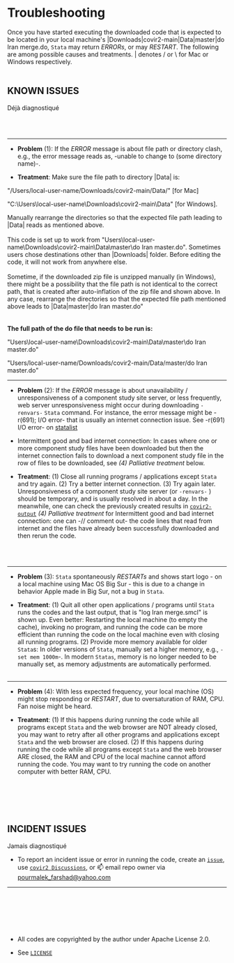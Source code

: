 # Troubleshooting


Once you have started executing the downloaded code that is expected to be located in your local machine's |Downloads|covir2-main|Data|master|do Iran merge.do, `Stata` may return *ERRORs*, or may *RESTART*. The following are among possible causes and treatments. | denotes / or \ for Mac or Windows respectively. 
<br/><br/>

## KNOWN ISSUES
Déjà diagnostiqué 

<br/><br/>

********************************************************************************************************************************************
* **Problem** (1): If the *ERROR* message is about file path or directory clash, e.g., the error message reads as, -unable to change to (some directory name)-. 

* **Treatment**: Make sure the file path to directory |Data| is: 

"/Users/local-user-name/Downloads/covir2-main/Data/" [for Mac]

"C:\Users\local-user-name\Downloads\covir2-main\Data\" [for Windows].

Manually rearrange the directories so that the expected file path leading to |Data| reads as mentioned above. 
<br/><br/>
This code is set up to work from "Users\local-user-name\Downloads\covir2-main\Data\master\do Iran master.do". Sometimes users chose destinations other than |Downloads| folder. Before editing the code, it will not work from anywhere else.
<br/><br/>
Sometime, if the downloaded zip file is unzipped manually (in Windows), there might be a possibility that the file path is not identical to the correct path, that is created after auto-inflation of the zip file and shown above. In any case, rearrange the directories so that the expected file path mentioned above leads to |Data|master|do Iran master.do"   
<br/><br/>
**The full path of the do file that needs to be run is:**

"Users\local-user-name\Downloads\covir2-main\Data\master\do Iran master.do"

"Users/local-user-name/Downloads/covir2-main/Data/master/do Iran master.do"

********************************************************************************************************************************************
* **Problem** (2): If the *ERROR* message is about unavailability / unresponsiveness of a component study site server, or less frequently, web server unresponsiveness might occur during downloading `-renvars-` `Stata` command. For instance, the error message might be -r(691); I/O error- that is usually an internet connection issue. See -r(691) I/O error- on [statalist](https://www.statalist.org/forums/forum/general-stata-discussion/general/1475517-update-all-r-691-i-o-error)
* Intermittent good and bad internet connection: 
In cases where one or more component study files have been downloaded but then the internet connection fails to download a next component study file in the row of files to be downloaded, see _(4) Palliative treatment_  below.

* **Treatment**: (1) Close all running programs / applications except `Stata` and try again. (2) Try a better internet connection. (3) Try again later. 
Unresponsiveness of a component study site server (or `-renvars-` ) should be temporary, and is usually resolved in about a day. In the meanwhile, one can check the previously created results in [`covir2-output`](https://github.com/pourmalek/covir2-output) _(4) Palliative treatment_ for Intermittent good and bad internet connection: one can -// comment out- the code lines that read from internet and the files have already been successfully downloaded and then rerun the code. 

<br/><br/>

********************************************************************************************************************************************
* **Problem** (3): `Stata` spontaneously *RESTARTs* and shows start logo - on a local machine using Mac OS Big Sur - this is due to a change in behavior Apple made in Big Sur, not a bug in `Stata`.

* **Treatment**: (1) Quit all other open applications / programs until `Stata` runs the codes and the last output, that is "log Iran merge.smcl" is shown up. Even better: Restarting the local machine (to empty the cache), invoking no program, and running the code can be more efficient than running the code on the local machine even with closing all running programs. (2) Provide more memory available for older `Stata`s: In older versions of `Stata`, manually set a higher memory, e.g., `-set mem 1000m`-. In modern `Statas`, memory is no longer needed to be manually set, as memory adjustments are automatically performed.
<br/><br/>

********************************************************************************************************************************************
* **Problem** (4): With less expected frequency, your local machine (OS) might stop responding or *RESTART*, due to oversaturation of RAM, CPU. Fan noise might be heard. 

* **Treatment**: (1) If this happens during running the code while all programs except `Stata` and the web browser are NOT already closed, you may want to retry after all other programs and applications except `Stata` and the web browser are closed. (2) If this happens during running the code while all programs except `Stata` and the web browser ARE closed, the RAM and CPU of the local machine cannot afford running the code. You may want to try running the code on another computer with better RAM, CPU.



<br/><br/>
<br/><br/>


## INCIDENT ISSUES
Jamais diagnostiqué

* To report an incident issue or error in running the code, create an [`issue`](https://github.com/pourmalek/covir2/issues), use [`covir2 Discussions`](https://github.com/pourmalek/covir2/discussions), or 📫 email repo owner via pourmalek_farshad@yahoo.com

********************************************************************************************************************************************

<br/><br/>

<br/><br/>


* All codes are copyrighted by the author under Apache License 2.0.

* See [`LICENSE`](https://github.com/pourmalek/covir2/blob/main/LICENSE)

<br/><br/>
